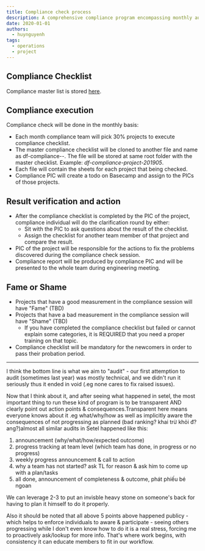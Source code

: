 ```yaml
---
title: Compliance check process
description: A comprehensive compliance program encompassing monthly audits, transparent progress tracking, and consequences for non-compliance, aiming to foster accountability and transparency within the team.
date: 2020-01-01
authors:
  - huynguyenh
tags:
  - operations
  - project
---
```


## Compliance Checklist

Compliance master list is stored [here](https://docs.google.com/spreadsheets/d/16HtA3skVpEdDpuJ9UEkPb5Ae_SK6IiJ5Czfl_94XqN4/edit#gid=449337167).

## Compliance execution

Compliance check will be done in the monthly basis:

- Each month compliance team will pick 30% projects to execute compliance checklist.
- The master compliance checklist will be cloned to another file and name as df-compliance-<field-where-executed>-<yyyy><mm>. The file will be stored at same root folder with the master checklist.
  Example: _df-compliance-project-201905_.
- Each file will contain the sheets for each project that being checked.
- Compliance PIC will create a todo on Basecamp and assign to the PICs of those projects.

## Result verification and action

- After the compliance checklist is completed by the PIC of the project, compliance individual will do the clarification round by either:
  - Sit with the PIC to ask questions about the result of the checklist.
  - Assign the checklist for another team member of that project and compare the result.
- PIC of the project will be responsible for the actions to fix the problems discovered during the compliance check session.
- Compliance report will be produced by compliance PIC and will be presented to the whole team during engineering meeting.

## Fame or Shame

- Projects that have a good measurement in the compliance session will have "Fame" (TBD)
- Projects that have a bad measurement in the compliance session will have "Shame" (TBD)
  - If you have completed the compliance checklist but failed or cannot explain some categories, it is REQUIRED that you need a proper training on that topic.
- Compliance checklist will be mandatory for the newcomers in order to pass their probation period.

---

I think the bottom line is what we aim to "audit" - our first attemption to audit (sometimes last year) was mostly technical, and we didn't run it seriously thus it ended in void (.eg none cares to fix raised issues).

Now that I think about it, and after seeing what happened in setel, the most important thing to run these kind of program is to be transparent AND clearly point out action points & consequences.Transparent here means everyone knows about it .eg what/why/how as well as implicitly aware the consequences of not progressing as planned (bad ranking? khai trừ khỏi đ?ang?)almost all similar audits in Setel happened like this:

1. announcement (why/what/how/expected outcome)
2. progress tracking at team level (which team has done, in progress or no progress)
3. weekly progress announcement & call to action
4. why a team has not started? ask TL for reason & ask him to come up with a plan/tasks
5. all done, announcement of completeness & outcome, phát phiếu bé ngoan

We can leverage 2-3 to put an invisble heavy stone on someone's back for having to plan it himself to do it properly.

Also it should be noted that all above 5 points above happened publicy - which helps to enforce individuals to aware & participate - seeing others progressing while I don't even know how to do it is a real stress, forcing me to proactively ask/lookup for more info. That's where work begins, with consistency it can educate members to fit in our workflow.


